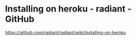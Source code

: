 <!--
id: 2131792136
link: http://kevinisom.info/post/2131792136/installing-on-heroku-radiant-github
slug: installing-on-heroku-radiant-github
date: Wed Dec 08 2010 00:54:58 GMT+1300 (NZDT)
raw: {"blog_name":"kevinisom","id":2131792136,"post_url":"http://kevinisom.info/post/2131792136/installing-on-heroku-radiant-github","slug":"installing-on-heroku-radiant-github","type":"link","date":"2010-12-07 11:54:58 GMT","timestamp":1291722898,"state":"published","format":"html","reblog_key":"gQ17RN6z","tags":[],"short_url":"http://tmblr.co/Zw68Yy1-4948","highlighted":[],"feed_item":"https://github.com/radiant/radiant/wiki/installing-on-heroku","from_feed_id":650234,"note_count":0,"title":"Installing on heroku - radiant - GitHub","url":"https://github.com/radiant/radiant/wiki/installing-on-heroku","description":""}
publish: 2010-12-08
tags: 
title: Installing on heroku - radiant - GitHub
-->


Installing on heroku - radiant - GitHub
=======================================

<https://github.com/radiant/radiant/wiki/installing-on-heroku>

